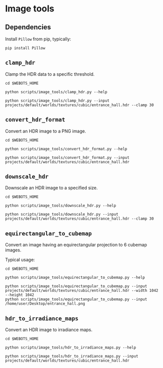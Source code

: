 # Image tools

## Dependencies

Install `Pillow` from pip, typically:

```
pip install Pillow
```

## `clamp_hdr`

Clamp the HDR data to a specific threshold.

```
cd $WEBOTS_HOME

python scripts/image_tools/clamp_hdr.py --help

python scripts/image_tools/clamp_hdr.py --input projects/default/worlds/textures/cubic/entrance_hall.hdr --clamp 30
```

## `convert_hdr_format`

Convert an HDR image to a PNG image.

```
cd $WEBOTS_HOME

python scripts/image_tools/convert_hdr_format.py --help

python scripts/image_tools/convert_hdr_format.py --input projects/default/worlds/textures/cubic/entrance_hall.hdr
```

## `downscale_hdr`

Downscale an HDR image to a specified size.

```
cd $WEBOTS_HOME

python scripts/image_tools/downscale_hdr.py --help

python scripts/image_tools/downscale_hdr.py --input projects/default/worlds/textures/cubic/entrance_hall.hdr --clamp 30
```

## `equirectangular_to_cubemap`

Convert an image having an equirectangular projection to 6 cubemap images.

Typical usage:

```
cd $WEBOTS_HOME

python scripts/image_tools/equirectangular_to_cubemap.py --help

python scripts/image_tools/equirectangular_to_cubemap.py --input projects/default/worlds/textures/cubic/entrance_hall.hdr --width 1042 --height 1042
python scripts/image_tools/equirectangular_to_cubemap.py --input /home/user/Desktop/entrance_hall.png
```

## `hdr_to_irradiance_maps`

Convert an HDR image to irradiance maps.

```
cd $WEBOTS_HOME

python scripts/image_tools/hdr_to_irradiance_maps.py --help

python scripts/image_tools/hdr_to_irradiance_maps.py --input projects/default/worlds/textures/cubic/entrance_hall.hdr
```
